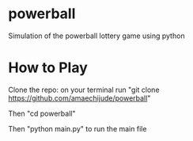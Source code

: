 # powerball
Simulation of the powerball lottery game using python

# How to Play
Clone the repo: on your terminal run
	"git clone https://github.com/amaechijude/powerball" 
 
 Then "cd powerball" 

 Then "python main.py" to run the main file
